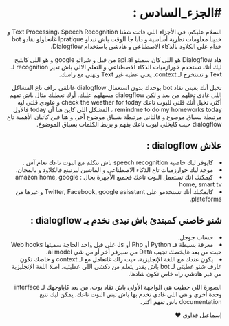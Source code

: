 <h1 dir="rtl" lang="ar">#الجزء_السادس :</h1>
<p dir="rtl" lang="ar">السلام عليكم، في الأجزاء اللي فاتت شفنا Text Processing، Speech Recognition و خدينا معلومات نظرية أساسية و دابا جا الوقت باش نبداو lpratique غانحاولو نقادو bot خدام على الكلاود بالذكاء الاصطناعي و هادشي باستخدام Dialogflow.
</p>
<p dir="rtl" lang="ar">هاد Dialogflow هو اللي كان سميتو api.ai من قبل و شراتو google و هو اللي كايتيح ليك أنك تستخدم خورازميات الذكاء الاصطناعي و التعلم الالي باش تدير recognition لـ Text و تستخرج لـ context. يعني عطيه غير Text وتهنى مع راسك.
</p>

<p dir="rtl" lang="ar">تخيل أنك بغيتي تقاد bot بوحدك بدون استعمال dialogflow غاتلقى بزاف تاع المشاكل اللي غادي تحلهم من بعد و لكن dialogflow مسهلهم عليك. أوك نعطيك مثال باش تفهم أكثر، تخيل أنك قلتي للبوت تاعك check the weather for today و عاودي قلتي ليه remindme to do my homeworks today ، المشكل اللي كاين هنا أن today فالأول مرتبطة بسياق موضوع و فالثاني مرتبطة بسياق موضوع آخر. و هنا فين كاتبان الأهمية تاع dialogflow حيت كايخلي لبوت تاعك يفهم و يربط الكلمات بسياق الموضوع.
</p>
<h2 dir="rtl" lang="ar">علاش dialogflow :</h2>
<dl dir="rtl" lang="ar">
<li>كايوفر ليك خاصية speech recognition باش تتكلم مع البوت تاعك نعام آس .</li>
<li>موجد ليك خوارزميات تاع الذكاء الاصطناعي و الماشين ليرنينغ فالكلاود و بالمجان.</li>
<li>كيمكنك انك تستعمل البوت تاعك فجميع الأجهزة بحال : amazon home, google home, smart tv</li>
<li>كايمكنك أنك تستخدمو على Twitter, Facebook, google asisstant و غيرها من plateforms.</li>
</dl >
<h2 dir="rtl" lang="ar">شنو خاصني كمبتدئ باش نبدى نخدم بـ dialogflow :</h2>
<dl dir="rtl" lang="ar">
<li>حساب جوجل.</li>
<li>معرفة بسيطة فـ Python أو Php أو Js على قبل واحد الحاجة سميتها Web hooks حيت من بعد غايخصك تجيب Data من سيرفر أخر أو من شي ai model.</li>
<li>يكون عندك مع اللغة الإنجليزية، حيت راك غاتعامل مع لـ context و خاصك تكون عارف شنو عطيتي لـ bot باش يقدر يتعلم من دكشي اللي عطيتيه. اصلا اللغة الإنجليزية من غير هادشي راه خاص تكون شادها.</li>
</dl >
<p dir="rtl" lang="ar">الصورة اللي حطيت هي الواجهة الأولى باش تقاد بوت، من بعد كاياوجهك لـ interface وحدة أخرى و هي اللي غادي تخدم بها باش تبني البوت تاعك. يمكن ليك تتبع documentation باش تفهم أكثر.</p>

<p dir="rtl" lang="ar">
إسماعيل فداوي ❤️
</p>